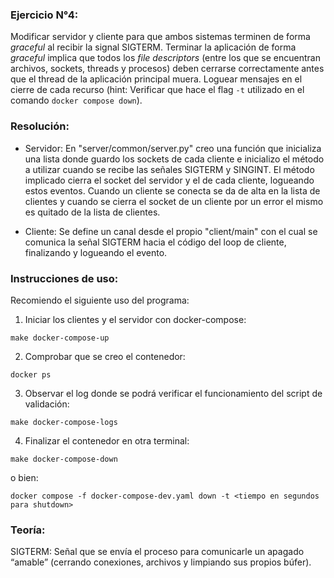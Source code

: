 ### Ejercicio N°4:
Modificar servidor y cliente para que ambos sistemas terminen de forma _graceful_ al recibir la signal SIGTERM. Terminar la aplicación de forma _graceful_ implica que todos los _file descriptors_ (entre los que se encuentran archivos, sockets, threads y procesos) deben cerrarse correctamente antes que el thread de la aplicación principal muera. Loguear mensajes en el cierre de cada recurso (hint: Verificar que hace el flag `-t` utilizado en el comando `docker compose down`).

### Resolución:

* Servidor: En "server/common/server.py" creo una función que inicializa una lista donde guardo los sockets de cada cliente e inicializo el método a utilizar cuando se recibe las señales SIGTERM y SINGINT. El método implicado cierra el socket del servidor y el de cada cliente, logueando estos eventos. Cuando un cliente se conecta se da de alta en la lista de clientes y cuando se cierra el socket de un cliente por un error el mismo es quitado de la lista de clientes.

* Cliente: Se define un canal desde el propio "client/main" con el cual se comunica la señal SIGTERM hacia el código del loop de cliente, finalizando y logueando el evento.

### Instrucciones de uso:

Recomiendo el siguiente uso del programa:

1)  Iniciar los clientes y el servidor con docker-compose:
```
make docker-compose-up
```
2) Comprobar que se creo el contenedor:
```
docker ps
```
3) Observar el log donde se podrá verificar el funcionamiento del script de validación:
```
make docker-compose-logs
```
4) Finalizar el contenedor en otra terminal:
```
make docker-compose-down
```
o bien:
```
docker compose -f docker-compose-dev.yaml down -t <tiempo en segundos para shutdown>
```

### Teoría:

SIGTERM: Señal que se envía el proceso para comunicarle un apagado “amable” (cerrando conexiones, archivos y limpiando sus propios búfer).
